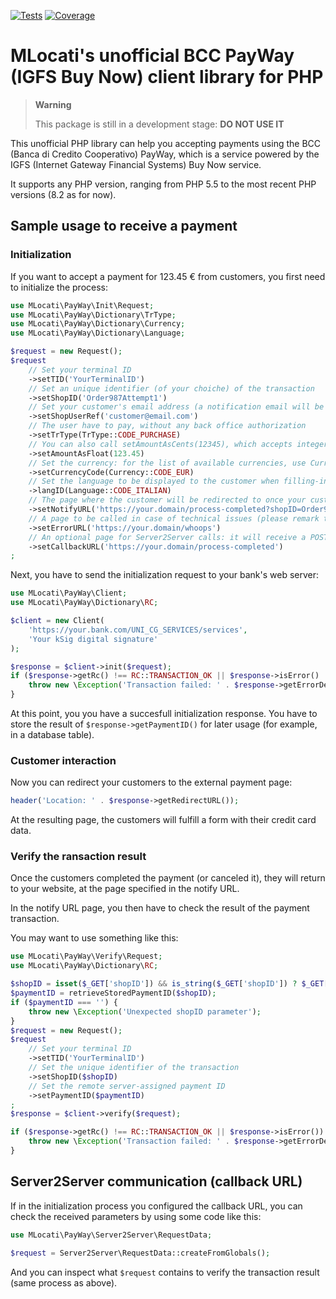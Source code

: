 [![Tests](https://github.com/mlocati/PayWay/actions/workflows/test.yml/badge.svg?branch=main)](https://github.com/mlocati/PayWay/actions/workflows/test.yml)
[![Coverage](https://coveralls.io/repos/github/mlocati/PayWay/badge.svg?branch=main)](https://coveralls.io/github/mlocati/PayWay?branch=main)

# MLocati's unofficial BCC PayWay (IGFS Buy Now) client library for PHP

> **Warning**
>
> This package is still in a development stage: **DO NOT USE IT**
>

This unofficial PHP library can help you accepting payments using the BCC (Banca di Credito Cooperativo) PayWay, which is a service powered by the IGFS (Internet Gateway Financial Systems) Buy Now service.

It supports any PHP version, ranging from PHP 5.5 to the most recent PHP versions (8.2 as for now).

## Sample usage to receive a payment

### Initialization

If you want to accept a payment for 123.45 &euro; from customers, you first need to initialize the process:

```php
use MLocati\PayWay\Init\Request;
use MLocati\PayWay\Dictionary\TrType;
use MLocati\PayWay\Dictionary\Currency;
use MLocati\PayWay\Dictionary\Language;

$request = new Request();
$request
    // Set your terminal ID
    ->setTID('YourTerminalID')
    // Set an unique identifier (of your choiche) of the transaction
    ->setShopID('Order987Attempt1')
    // Set your customer's email address (a notification email will be sent to this address)
    ->setShopUserRef('customer@email.com')
    // The user have to pay, without any back office authorization
    ->setTrType(TrType::CODE_PURCHASE)
    // You can also call setAmountAsCents(12345), which accepts integer numbers instead of floating point numbers
    ->setAmountAsFloat(123.45)
    // Set the currency: for the list of available currencies, use Currency::getDictionary()
    ->setCurrencyCode(Currency::CODE_EUR)
    // Set the language to be displayed to the customer when filling-in the data: for the list of available language, use Language::getDictionary()
    ->langID(Language::CODE_ITALIAN)
    // The page where the customer will be redirected to once your customer will have paid
    ->setNotifyURL('https://your.domain/process-completed?shopID=Order987Attempt1')
    // A page to be called in case of technical issues (please remark that if the transaction failed, the customer will be still redirected to the notifyURL page)
    ->setErrorURL('https://your.domain/whoops')
    // An optional page for Server2Server calls: it will receive a POST request with the transaction details
    ->setCallbackURL('https://your.domain/process-completed')
;
```

Next, you have to send the initialization request to your bank's web server:

```php
use MLocati\PayWay\Client;
use MLocati\PayWay\Dictionary\RC;

$client = new Client(
    'https://your.bank.com/UNI_CG_SERVICES/services',
    'Your kSig digital signature'
);

$response = $client->init($request);
if ($response->getRc() !== RC::TRANSACTION_OK || $response->isError() || $response->getRedirectURL() === '') {
    throw new \Exception('Transaction failed: ' . $response->getErrorDesc());
}
```

At this point, you you have a succesfull initialization response.
You have to store the result of `$response->getPaymentID()` for later usage (for example, in a database table).

### Customer interaction

Now you can redirect your customers to the external payment page:

```php
header('Location: ' . $response->getRedirectURL());
```

At the resulting page, the customers will fulfill a form with their credit card data.

### Verify the ransaction result

Once the customers completed the payment (or canceled it), they will return to your website, at the page specified in the notify URL.

In the notify URL page, you then have to check the result of the payment transaction.

You may want to use something like this:

```php
use MLocati\PayWay\Verify\Request;
use MLocati\PayWay\Dictionary\RC;

$shopID = isset($_GET['shopID']) && is_string($_GET['shopID']) ? $_GET['shopID'] : '';
$paymentID = retrieveStoredPaymentID($shopID);
if ($paymentID === '') {
    throw new \Exception('Unexpected shopID parameter');
}
$request = new Request();
$request
    // Set your terminal ID
    ->setTID('YourTerminalID')
    // Set the unique identifier of the transaction
    ->setShopID($shopID)
    // Set the remote server-assigned payment ID
    ->setPaymentID($paymentID)
;
$response = $client->verify($request);

if ($response->getRc() !== RC::TRANSACTION_OK || $response->isError()) {
    throw new \Exception('Transaction failed: ' . $response->getErrorDesc());
}
```

## Server2Server communication (callback URL)

If in the initialization process you configured the callback URL, you can check the received parameters by using some code like this:

```php
use MLocati\PayWay\Server2Server\RequestData;

$request = Server2Server\RequestData::createFromGlobals();
```

And you can inspect what `$request` contains to verify the transaction result (same process as above).


